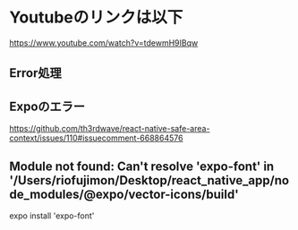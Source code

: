 # Youtubeのリンクは以下
https://www.youtube.com/watch?v=tdewmH9IBqw
## Error処理
## Expoのエラー
https://github.com/th3rdwave/react-native-safe-area-context/issues/110#issuecomment-668864576

## Module not found: Can't resolve 'expo-font' in '/Users/riofujimon/Desktop/react_native_app/node_modules/@expo/vector-icons/build'
expo install 'expo-font'
